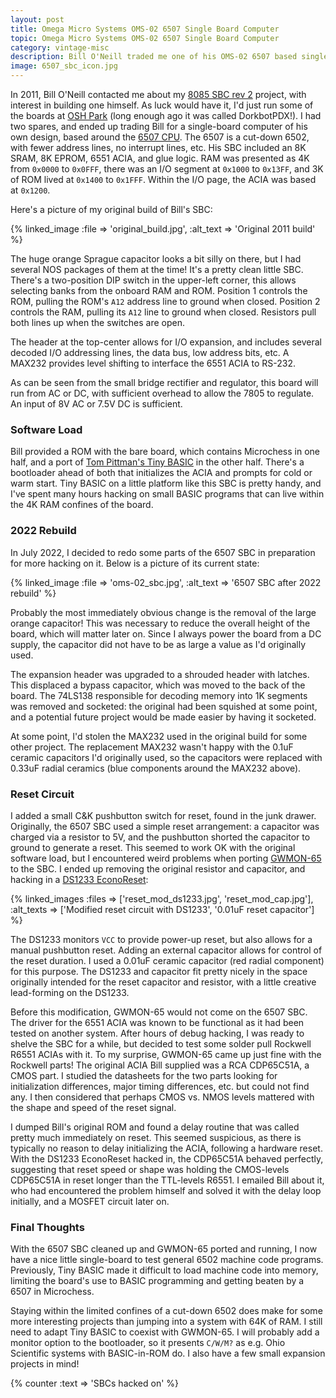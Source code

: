 ```yaml
---
layout: post
title: Omega Micro Systems OMS-02 6507 Single Board Computer
topic: Omega Micro Systems OMS-02 6507 Single Board Computer
category: vintage-misc
description: Bill O'Neill traded me one of his OMS-02 6507 based single-board computer in 2011 for one of my 8085 SBC rev 2 bare boards. We'll take a look at it, clean up the original build a little, and do some 6502 development with it.
image: 6507_sbc_icon.jpg
---
```


In 2011, Bill O'Neill contacted me about my [8085 SBC rev 2](/~glitch/2011/10/29/sbc-rev-2) project, with interest in building one himself. As luck would have it, I'd just run some of the boards at [OSH Park](https://oshpark.com) (long enough ago it was called DorkbotPDX!). I had two spares, and ended up trading Bill for a single-board computer of his own design, based around the [6507 CPU](https://en.wikipedia.org/wiki/MOS_Technology_6507). The 6507 is a cut-down 6502, with fewer address lines, no interrupt lines, etc. His SBC included an 8K SRAM, 8K EPROM, 6551 ACIA, and glue logic. RAM was presented as 4K from `0x0000` to `0x0FFF`, there was an I/O segment at `0x1000` to `0x13FF`, and 3K of ROM lived at `0x1400` to `0x1FFF`. Within the I/O page, the ACIA was based at `0x1200`.

Here's a picture of my original build of Bill's SBC: 

{% linked_image :file => 'original_build.jpg', :alt_text => 'Original 2011 build' %}

The huge orange Sprague capacitor looks a bit silly on there, but I had several NOS packages of them at the time! It's a pretty clean little SBC. There's a two-position DIP switch in the upper-left corner, this allows selecting banks from the onboard RAM and ROM. Position 1 controls the ROM, pulling the ROM's `A12` address line to ground when closed. Position 2 controls the RAM, pulling its `A12` line to ground when closed. Resistors pull both lines up when the switches are open.

The header at the top-center allows for I/O expansion, and includes several decoded I/O addressing lines, the data bus, low address bits, etc. A MAX232 provides level shifting to interface the 6551 ACIA to RS-232.

As can be seen from the small bridge rectifier and regulator, this board will run from AC or DC, with sufficient overhead to allow the 7805 to regulate. An input of 8V AC or 7.5V DC is sufficient.

### Software Load

Bill provided a ROM with the bare board, which contains Microchess in one half, and a port of [Tom Pittman's Tiny BASIC](http://www.ittybittycomputers.com/IttyBitty/TinyBasic/) in the other half. There's a bootloader ahead of both that initializes the ACIA and prompts for cold or warm start. Tiny BASIC on a little platform like this SBC is pretty handy, and I've spent many hours hacking on small BASIC programs that can live within the 4K RAM confines of the board.

### 2022 Rebuild

In July 2022, I decided to redo some parts of the 6507 SBC in preparation for more hacking on it. Below is a picture of its current state:

{% linked_image :file => 'oms-02_sbc.jpg', :alt_text => '6507 SBC after 2022 rebuild' %}

Probably the most immediately obvious change is the removal of the large orange capacitor! This was necessary to reduce the overall height of the board, which will matter later on. Since I always power the board from a DC supply, the capacitor did not have to be as large a value as I'd originally used.

The expansion header was upgraded to a shrouded header with latches. This displaced a bypass capacitor, which was moved to the back of the board. The 74LS138 responsible for decoding memory into 1K segments was removed and socketed: the original had been squished at some point, and a potential future project would be made easier by having it socketed.

At some point, I'd stolen the MAX232 used in the original build for some other project. The replacement MAX232 wasn't happy with the 0.1uF ceramic capacitors I'd originally used, so the capacitors were replaced with 0.33uF radial ceramics (blue components around the MAX232 above).

### Reset Circuit

I added a small C&K pushbutton switch for reset, found in the junk drawer. Originally, the 6507 SBC used a simple reset arrangement: a capacitor was charged via a resistor to 5V, and the pushbutton shorted the capacitor to ground to generate a reset. This seemed to work OK with the original software load, but I encountered weird problems when porting [GWMON-65](https://github.com/glitchwrks/gwmon-65) to the SBC. I ended up removing the original resistor and capacitor, and hacking in a [DS1233 EconoReset](https://www.maximintegrated.com/en/products/power/supervisors-voltage-monitors-sequencers/DS1233.html):

{% linked_images :files => ['reset_mod_ds1233.jpg', 'reset_mod_cap.jpg'], :alt_texts => ['Modified reset circuit with DS1233', '0.01uF reset capacitor'] %}

The DS1233 monitors `VCC` to provide power-up reset, but also allows for a manual pushbutton reset. Adding an external capacitor allows for control of the reset duration. I used a 0.01uF ceramic capacitor (red radial component) for this purpose. The DS1233 and capacitor fit pretty nicely in the space originally intended for the reset capacitor and resistor, with a little creative lead-forming on the DS1233.

Before this modification, GWMON-65 would not come on the 6507 SBC. The driver for the 6551 ACIA was known to be functional as it had been tested on another system. After hours of debug hacking, I was ready to shelve the SBC for a while, but decided to test some solder pull Rockwell R6551 ACIAs with it. To my surprise, GWMON-65 came up just fine with the Rockwell parts! The original ACIA Bill supplied was a RCA CDP65C51A, a CMOS part. I studied the datasheets for the two parts looking for initialization differences, major timing differences, etc. but could not find any. I then considered that perhaps CMOS vs. NMOS levels mattered with the shape and speed of the reset signal.

I dumped Bill's original ROM and found a delay routine that was called pretty much immediately on reset. This seemed suspicious, as there is typically no reason to delay initializing the ACIA, following a hardware reset. With the DS1233 EconoReset hacked in, the CDP65C51A behaved perfectly, suggesting that reset speed or shape was holding the CMOS-levels CDP65C51A in reset longer than the TTL-levels R6551. I emailed Bill about it, who had encountered the problem himself and solved it with the delay loop initially, and a MOSFET circuit later on.

### Final Thoughts

With the 6507 SBC cleaned up and GWMON-65 ported and running, I now have a nice little single-board to test general 6502 machine code programs. Previously, Tiny BASIC made it difficult to load machine code into memory, limiting the board's use to BASIC programming and getting beaten by a 6507 in Microchess.

Staying within the limited confines of a cut-down 6502 does make for some more interesting projects than jumping into a system with 64K of RAM. I still need to adapt Tiny BASIC to coexist with GWMON-65. I will probably add a monitor option to the bootloader, so it presents `C/W/M?` as e.g. Ohio Scientific systems with BASIC-in-ROM do. I also have a few small expansion projects in mind! 

{% counter :text => 'SBCs hacked on' %}
